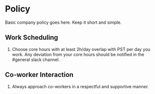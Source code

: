 # Policy

Basic company policy goes here. Keep it short and simple.

## Work Scheduling

1. Choose core hours with at least 2h/day overlap with PST per day you work. Any deviation from your core hours should be notified in the #general slack channel.

## Co-worker Interaction

1. Always approach co-workers in a respectful and supportive manner.

